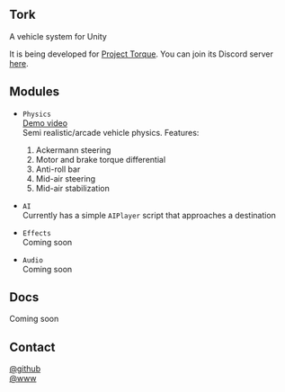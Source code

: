 ## Tork
A vehicle system for Unity

It is being developed for [Project Torque](https://forum.unity.com/threads/project-torque-offroad-racer-update-custom-wheel-colliders-and-physics.652135/#post-4379842). You can join its Discord server [here](https://discord.gg/bKp6VhX).

## Modules
-   `Physics`  
    [Demo video](https://www.youtube.com/watch?v=gso45Zg_Z_Q)  
    Semi realistic/arcade vehicle physics. Features:
    1. Ackermann steering
    2. Motor and brake torque differential
    3. Anti-roll bar
    4. Mid-air steering
    5. Mid-air stabilization

-   `AI`  
    Currently has a simple `AIPlayer` script that approaches a destination
-   `Effects`  
    Coming soon
-   `Audio`  
    Coming soon

## Docs
Coming soon

## Contact
[@github](https://www.github.com/adrenak)  
[@www](http://www.vatsalambastha.com)  